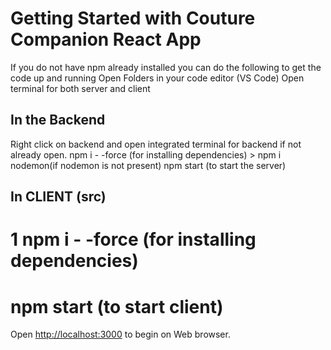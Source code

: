 # Getting Started with Couture Companion React App

If you do not have npm already installed you can do the following to get the code up and running 
Open Folders in your code editor (VS Code)
Open terminal for both server and client  
## In the Backend 
Right click on backend and open integrated terminal for backend if not already open. 
npm i - -force (for installing dependencies) > npm i nodemon(if nodemon is not present) npm start (to start the server) 

## In CLIENT (src)

# 1 npm i - -force (for installing dependencies) 
# npm start (to start client) 
Open [http://localhost:3000](http://localhost:3000/signup) to begin on Web browser. 

